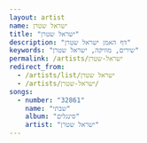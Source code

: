 ```yaml
---
layout: artist
name: ישראל שטרן
title: "ישראל שטרן"
description: "דף האמן ישראל שטרן"
keywords: "שירים, מוזיקה, ישראל שטרן"
permalink: /artists/ישראל-שטרן
redirect_from:
  - /artists/list/ישראל שטרן
  - /artists/ישראל-שטרן/
songs:
  - number: "32861"
    name: "שבתי"
    album: "סינגלים"
    artist: "ישראל שטרן"
---
```


